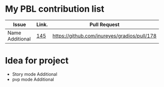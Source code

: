 My PBL contribution list
========================

| Issue                    | Link.   | Pull Request |
|--------------------------|---------|--------------|
| Name Additional    | [145](https://github.com/inureyes/gradios/issues/145) | https://github.com/inureyes/gradios/pull/178 |


Idea for project
================

 * Story mode Additional 
 * pvp mode Additional